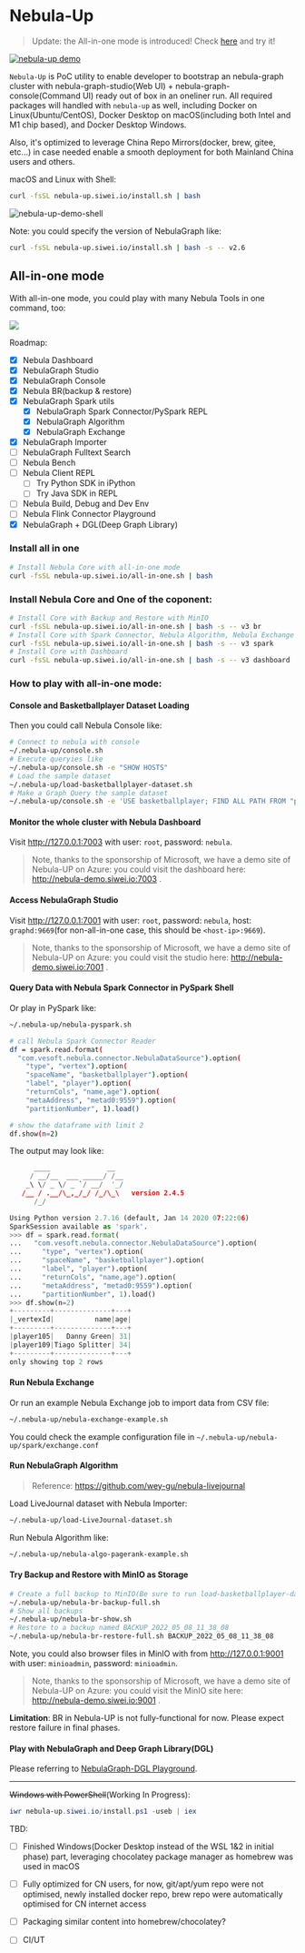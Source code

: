 # Nebula-Up

> Update: the All-in-one mode is introduced! Check [here](#all-in-one-mode) and try it!

[![nebula-up demo](./images/nebula-up-demo.svg)](https://asciinema.org/a/407151 "Nebula Up Demo")

`Nebula-Up` is PoC utility to enable developer to bootstrap an nebula-graph cluster with nebula-graph-studio(Web UI) + nebula-graph-console(Command UI) ready out of box in an oneliner run. All required packages will handled with `nebula-up` as well, including Docker on Linux(Ubuntu/CentOS), Docker Desktop on macOS(including both Intel and M1 chip based), and Docker Desktop Windows.

Also, it's optimized to leverage China Repo Mirrors(docker, brew, gitee, etc...) in case needed enable a smooth deployment for both Mainland China users and others.

macOS and Linux with Shell:

```bash
curl -fsSL nebula-up.siwei.io/install.sh | bash
```
![nebula-up-demo-shell](./images/nebula-up-demo-shell.png)

Note: you could specify the version of NebulaGraph like:

```bash
curl -fsSL nebula-up.siwei.io/install.sh | bash -s -- v2.6
```

## All-in-one mode

With all-in-one mode, you could play with many Nebula Tools in one command, too:

![](./images/nebula-up-all-in-one.svg)

Roadmap:
- [x] Nebula Dashboard
- [x] NebulaGraph Studio
- [x] NebulaGraph Console
- [x] Nebula BR(backup & restore)
- [x] NebulaGraph Spark utils
  - [x] NebulaGraph Spark Connector/PySpark REPL
  - [x] NebulaGraph Algorithm
  - [x] NebulaGraph Exchange
- [x] NebulaGraph Importer
- [ ] NebulaGraph Fulltext Search
- [ ] Nebula Bench
- [ ] Nebula Client REPL
  - [ ] Try Python SDK in iPython
  - [ ] Try Java SDK in REPL
- [ ] Nebula Build, Debug and Dev Env
- [ ] Nebula Flink Connector Playground
- [x] NebulaGraph + DGL(Deep Graph Library)

### Install all in one
```bash
# Install Nebula Core with all-in-one mode
curl -fsSL nebula-up.siwei.io/all-in-one.sh | bash
```

### Install Nebula Core and One of the coponent:
```bash
# Install Core with Backup and Restore with MinIO
curl -fsSL nebula-up.siwei.io/all-in-one.sh | bash -s -- v3 br
# Install Core with Spark Connector, Nebula Algorithm, Nebula Exchange
curl -fsSL nebula-up.siwei.io/all-in-one.sh | bash -s -- v3 spark
# Install Core with Dashboard
curl -fsSL nebula-up.siwei.io/all-in-one.sh | bash -s -- v3 dashboard
```

### How to play with all-in-one mode:

#### Console and Basketballplayer Dataset Loading
Then you could call Nebula Console like:
```bash
# Connect to nebula with console
~/.nebula-up/console.sh
# Execute queryies like
~/.nebula-up/console.sh -e "SHOW HOSTS"
# Load the sample dataset
~/.nebula-up/load-basketballplayer-dataset.sh
# Make a Graph Query the sample dataset
~/.nebula-up/console.sh -e 'USE basketballplayer; FIND ALL PATH FROM "player100" TO "team204" OVER * WHERE follow.degree is EMPTY or follow.degree >=0 YIELD path AS p;'
```
#### Monitor the whole cluster with Nebula Dashboard

Visit http://127.0.0.1:7003 with user: `root`, password: `nebula`.

> Note, thanks to the sponsorship of Microsoft, we have a demo site of Nebula-UP on Azure: you could visit the dashboard here: http://nebula-demo.siwei.io:7003 .
#### Access NebulaGraph Studio

Visit http://127.0.0.1:7001 with user: `root`, password: `nebula`, host: `graphd:9669`(for non-all-in-one case, this should be `<host-ip>:9669`).

> Note, thanks to the sponsorship of Microsoft, we have a demo site of Nebula-UP on Azure: you could visit the studio here: http://nebula-demo.siwei.io:7001 .

#### Query Data with Nebula Spark Connector in PySpark Shell

Or play in PySpark like:
```bash
~/.nebula-up/nebula-pyspark.sh

# call Nebula Spark Connector Reader
df = spark.read.format(
  "com.vesoft.nebula.connector.NebulaDataSource").option(
    "type", "vertex").option(
    "spaceName", "basketballplayer").option(
    "label", "player").option(
    "returnCols", "name,age").option(
    "metaAddress", "metad0:9559").option(
    "partitionNumber", 1).load()

# show the dataframe with limit 2
df.show(n=2)
```

The output may look like:

```python
      ____              __
     / __/__  ___ _____/ /__
    _\ \/ _ \/ _ `/ __/  '_/
   /__ / .__/\_,_/_/ /_/\_\   version 2.4.5
      /_/

Using Python version 2.7.16 (default, Jan 14 2020 07:22:06)
SparkSession available as 'spark'.
>>> df = spark.read.format(
...   "com.vesoft.nebula.connector.NebulaDataSource").option(
...     "type", "vertex").option(
...     "spaceName", "basketballplayer").option(
...     "label", "player").option(
...     "returnCols", "name,age").option(
...     "metaAddress", "metad0:9559").option(
...     "partitionNumber", 1).load()
>>> df.show(n=2)
+---------+--------------+---+
|_vertexId|          name|age|
+---------+--------------+---+
|player105|   Danny Green| 31|
|player109|Tiago Splitter| 34|
+---------+--------------+---+
only showing top 2 rows
```

#### Run Nebula Exchange

Or run an example Nebula Exchange job to import data from CSV file:
```bash
~/.nebula-up/nebula-exchange-example.sh
```
You could check the example configuration file in `~/.nebula-up/nebula-up/spark/exchange.conf`

#### Run NebulaGraph Algorithm

> Reference: https://github.com/wey-gu/nebula-livejournal

Load LiveJournal dataset with Nebula Importer:

```bash
~/.nebula-up/load-LiveJournal-dataset.sh
```

Run Nebula Algorithm like:

```bash
~/.nebula-up/nebula-algo-pagerank-example.sh
```



#### Try Backup and Restore with MinIO as Storage

```bash
# Create a full backup to MinIO(Be sure to run load-basketballplayer-dataset.sh before doing so)
~/.nebula-up/nebula-br-backup-full.sh
# Show all backups
~/.nebula-up/nebula-br-show.sh
# Restore to a backup named BACKUP_2022_05_08_11_38_08
~/.nebula-up/nebula-br-restore-full.sh BACKUP_2022_05_08_11_38_08
```

Note, you could also browser files in MinIO with from http://127.0.0.1:9001 with user: `minioadmin`, password: `minioadmin`.

> Note, thanks to the sponsorship of Microsoft, we have a demo site of Nebula-UP on Azure: you could visit the MinIO site here: http://nebula-demo.siwei.io:9001 .

**Limitation**: BR in Nebula-UP is not fully-functional for now. Please expect restore failure in final phases.

#### Play with NebulaGraph and Deep Graph Library(DGL)

Please referring to [NebulaGraph-DGL Playground](https://github.com/wey-gu/nebula-dgl#playground).

--------------------------------------------

~~Windows with PowerShell~~(Working In Progress):

```powershell
iwr nebula-up.siwei.io/install.ps1 -useb | iex
```

TBD:
- [ ] Finished Windows(Docker Desktop instead of the WSL 1&2 in initial phase) part, leveraging chocolatey package manager as homebrew was used in macOS
- [ ] Fully optimized for CN users, for now, git/apt/yum repo were not optimised, newly installed docker repo, brew repo were automatically optimised for CN internet access
- [ ] Packaging similar content into homebrew/chocolatey?
- [ ] CI/UT

